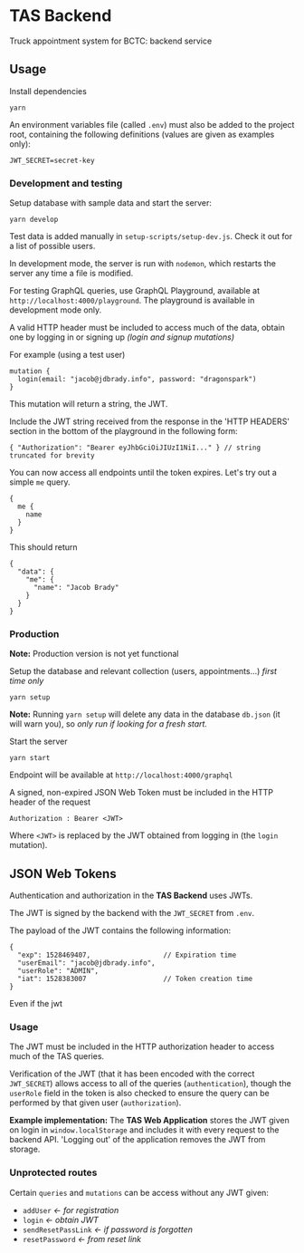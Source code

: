 # TAS Backend

Truck appointment system for BCTC: backend service

## Usage
Install dependencies
```
yarn
```

An environment variables file (called `.env`) must also be added to the project root, containing the following definitions (values are given as examples only):
```
JWT_SECRET=secret-key

```

### Development and testing
Setup database with sample data and start the server:
```
yarn develop
```

Test data is added manually in `setup-scripts/setup-dev.js`. Check it out for a list of possible users.

In development mode, the server is run with `nodemon`, which restarts the server any time a file is modified.

For testing GraphQL queries, use GraphQL Playground, available at `http://localhost:4000/playground`. The playground is available in development mode only.

A valid HTTP header must be included to access much of the data, obtain one by logging in or signing up *(login and signup mutations)*

For example (using a test user)
```
mutation {
  login(email: "jacob@jdbrady.info", password: "dragonspark")
}
```

This mutation will return a string, the JWT.

Include the JWT string received from the response in the 'HTTP HEADERS' section in the bottom of the playground in the following form:
```
{ "Authorization": "Bearer eyJhbGciOiJIUzI1NiI..." } // string truncated for brevity
```

You can now access all endpoints until the token expires. Let's try out a simple `me` query.
```
{
  me {
    name
  }
}
```

This should return
```
{
  "data": {
    "me": {
      "name": "Jacob Brady"
    }
  }
}
```

### Production
**Note:** Production version is not yet functional

Setup the database and relevant collection (users, appointments...) *first time only*
```
yarn setup
```
**Note:** Running `yarn setup` will delete any data in the database `db.json` (it will warn you), so *only run if looking for a fresh start.*

Start the server
```
yarn start
```

Endpoint will be available at `http://localhost:4000/graphql`

A signed, non-expired JSON Web Token must be included in the HTTP header of the request
```
Authorization : Bearer <JWT>
```
Where `<JWT>` is replaced by the JWT obtained from logging in (the `login` mutation).


## JSON Web Tokens
Authentication and authorization in the **TAS Backend** uses JWTs.

The JWT is signed by the backend with the `JWT_SECRET` from `.env`.

The payload of the JWT contains the following information:
```
{
  "exp": 1528469407,                  // Expiration time
  "userEmail": "jacob@jdbrady.info",
  "userRole": "ADMIN",
  "iat": 1528383007                   // Token creation time
}
```

Even if the jwt

### Usage
The JWT must be included in the HTTP authorization header to access much of the TAS queries.

Verification of the JWT (that it has been encoded with the correct `JWT_SECRET`) allows access to all of the queries (`authentication`), though the `userRole` field in the token is also checked to ensure the query can be performed by that given user (`authorization`).

**Example implementation:** The **TAS Web Application** stores the JWT given on login in `window.localStorage` and includes it with every request to the backend API. 'Logging out' of the application removes the JWT from storage.


### Unprotected routes
Certain `queries` and `mutations` can be access without any JWT given:
* `addUser` *<- for registration*
* `login` *<- obtain JWT*
* `sendResetPassLink` *<- if password is forgotten*
* `resetPassword` *<- from reset link*
